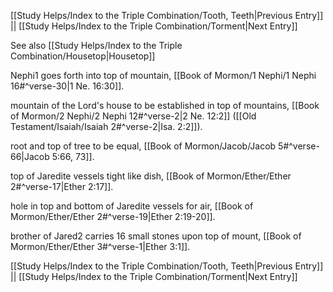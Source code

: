 [[Study Helps/Index to the Triple Combination/Tooth, Teeth|Previous Entry]]  ||  [[Study Helps/Index to the Triple Combination/Torment|Next Entry]]

 See also [[Study Helps/Index to the Triple Combination/Housetop|Housetop]]

 Nephi1 goes forth into top of mountain, [[Book of Mormon/1 Nephi/1 Nephi 16#^verse-30|1 Ne. 16:30]].

 mountain of the Lord's house to be established in top of mountains, [[Book of Mormon/2 Nephi/2 Nephi 12#^verse-2|2 Ne. 12:2]] ([[Old Testament/Isaiah/Isaiah 2#^verse-2|Isa. 2:2]]).

 root and top of tree to be equal, [[Book of Mormon/Jacob/Jacob 5#^verse-66|Jacob 5:66, 73]].

 top of Jaredite vessels tight like dish, [[Book of Mormon/Ether/Ether 2#^verse-17|Ether 2:17]].

 hole in top and bottom of Jaredite vessels for air, [[Book of Mormon/Ether/Ether 2#^verse-19|Ether 2:19-20]].

 brother of Jared2 carries 16 small stones upon top of mount, [[Book of Mormon/Ether/Ether 3#^verse-1|Ether 3:1]].

[[Study Helps/Index to the Triple Combination/Tooth, Teeth|Previous Entry]]  ||  [[Study Helps/Index to the Triple Combination/Torment|Next Entry]]